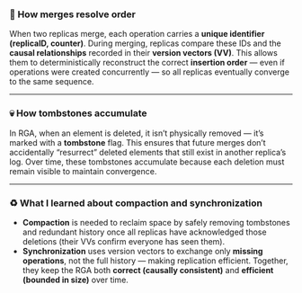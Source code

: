 ### 🧩 How merges resolve order

When two replicas merge, each operation carries a **unique identifier (replicaID, counter)**.
During merging, replicas compare these IDs and the **causal relationships** recorded in their **version vectors (VV)**.
This allows them to deterministically reconstruct the correct **insertion order** — even if operations were created concurrently — so all replicas eventually converge to the same sequence.

---

### 💀 How tombstones accumulate

In RGA, when an element is deleted, it isn’t physically removed — it’s marked with a **tombstone** flag.
This ensures that future merges don’t accidentally “resurrect” deleted elements that still exist in another replica’s log.
Over time, these tombstones accumulate because each deletion must remain visible to maintain convergence.

---

### ♻️ What I learned about compaction and synchronization

* **Compaction** is needed to reclaim space by safely removing tombstones and redundant history once all replicas have acknowledged those deletions (their VVs confirm everyone has seen them).
* **Synchronization** uses version vectors to exchange only **missing operations**, not the full history — making replication efficient.
  Together, they keep the RGA both **correct (causally consistent)** and **efficient (bounded in size)** over time.
